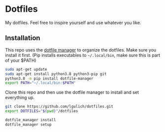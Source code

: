 # Dotfiles
My dotfiles. Feel free to inspire yourself and use whatever you like.

## Installation
This repo uses the [dotfile manager](https://github.com/lgulich/dotfile_manager)
to organize the dotfiles. Make sure you install it first. (Pip installs 
executables to `~/.local/bin`, make sure this is part of your $PATH)
```sh
sudo apt-get update
sudo apt-get install python3.8 python3-pip git
python3.8 -m pip install dotfile-manager
export PATH="~/.local/bin:$PATH"
```

Clone this repo and then use the dotfile manager to install and set everything
up.
```sh
git clone https://github.com/lgulich/dotfiles.git
export DOTFILES="$(pwd)"/dotfiles

dotfile_manager install
dotfile_manager setup
```

